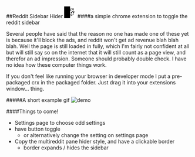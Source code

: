 ##Reddit Sidebar Hider ![icon](https://raw.githubusercontent.com/kiddico/Reddit-Sidebar-Hider/master/images/reddit_32.png)
####a simple chrome extension to toggle the reddit sidebar

Several people have said that the reason no one has made one of these yet is because it'll block the ads, and reddit won't get ad revenue blah blah blah. Well the page is still loaded in fully, which I'm fairly not confident at all but will still say so on the internet that it will still count as a page view, and therefor an ad impression. Someone should probably double check. I have no idea how these computer things work.



If you don't feel like running your browser in developer mode I put a pre-packaged crx in the packaged folder. Just drag it into your extensions window... thing.

#####A short example gif
![demo](http://i.imgur.com/vKGM8k2.gif)

####Things to come!
* Settings page to choose odd settings   
* have button toggle   
  * or alternatively change the setting on settings page  
* Copy the multireddit pane hider style, and have a clickable border
  * border expands / hides the sidebar
